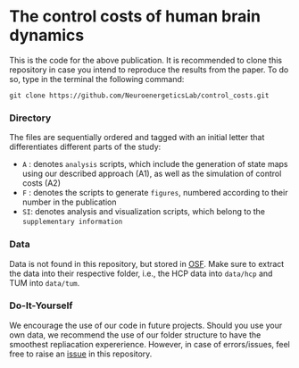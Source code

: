 # The control costs of human brain dynamics

This is the code for the above publication. It is recommended to clone this repository in case you intend to reproduce the results from the paper. To do so, type in the terminal the following command:

`git clone https://github.com/NeuroenergeticsLab/control_costs.git`

### Directory
The files are sequentially ordered and tagged with an initial letter that differentiates different parts of the study:

- `A` : denotes `analysis` scripts, which include the generation of state maps using our described approach (A1), as well as the simulation of control costs (A2)
- `F` : denotes the scripts to generate `figures`, numbered according to their number in the publication
- `SI`: denotes analysis and visualization scripts, which belong to the `supplementary information`

### Data
Data is not found in this repository, but stored in [OSF](https://osf.io/nw9zt/). Make sure to extract the data into their respective folder, i.e., the HCP data into `data/hcp` and TUM into `data/tum`. 

### Do-It-Yourself
We encourage the use of our code in future projects. Should you use your own data, we recommend the use of our folder structure to have the smoothest repliacation expererience. However, in case of errors/issues, feel free to raise an [issue](https://github.com/NeuroenergeticsLab/control_costs/issues) in this repository.
